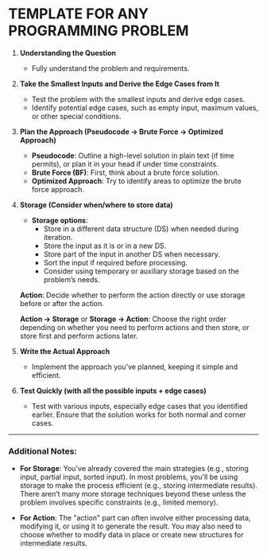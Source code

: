 # TEMPLATE FOR ANY PROGRAMMING PROBLEM

1. **Understanding the Question**  
   - Fully understand the problem and requirements.

2. **Take the Smallest Inputs and Derive the Edge Cases from It**  
   - Test the problem with the smallest inputs and derive edge cases.  
   - Identify potential edge cases, such as empty input, maximum values, or other special conditions.

3. **Plan the Approach (Pseudocode -> Brute Force -> Optimized Approach)**  
   - **Pseudocode**: Outline a high-level solution in plain text (if time permits), or plan it in your head if under time constraints.  
   - **Brute Force (BF)**: First, think about a brute force solution.  
   - **Optimized Approach**: Try to identify areas to optimize the brute force approach.

4. **Storage (Consider when/where to store data)**  
   - **Storage options**:  
     - Store in a different data structure (DS) when needed during iteration.
     - Store the input as it is or in a new DS.
     - Store part of the input in another DS when necessary.
     - Sort the input if required before processing.
     - Consider using temporary or auxiliary storage based on the problem’s needs.
   
   **Action**: Decide whether to perform the action directly or use storage before or after the action.
   
   **Action -> Storage** or **Storage -> Action**: Choose the right order depending on whether you need to perform actions and then store, or store first and perform actions later.

5. **Write the Actual Approach**  
   - Implement the approach you’ve planned, keeping it simple and efficient.

6. **Test Quickly (with all the possible inputs + edge cases)**  
   - Test with various inputs, especially edge cases that you identified earlier. Ensure that the solution works for both normal and corner cases.

---

### Additional Notes:

- **For Storage**: You've already covered the main strategies (e.g., storing input, partial input, sorted input). In most problems, you'll be using storage to make the process efficient (e.g., storing intermediate results). There aren’t many more storage techniques beyond these unless the problem involves specific constraints (e.g., limited memory).
  
- **For Action**: The "action" part can often involve either processing data, modifying it, or using it to generate the result. You may also need to choose whether to modify data in place or create new structures for intermediate results.
